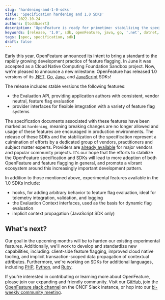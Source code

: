 ```yaml
---
slug: 'hardening-and-1-0-sdks'
title: 'Specification hardening and 1.0 SDKs'
date: 2022-10-24
authors: [toddbaert]
description: 'OpenFeature is ready for primetime: stabilizing the specification and 1.0 SDK releases'
keywords: [release, '1.0', sdk, openFeature, java, go, '.net', dotnet, js, javascript, specification, spec]
tags: [spec, specification, sdk]
draft: false
---
```


Early this year, OpenFeature announced its intent to bring a standard to the rapidly growing development practice of feature flagging.
In June it was accepted as a Cloud Native Computing Foundation Sandbox project.
Now, we're pleased to announce a new milestone: OpenFeature has released 1.0 versions of its [.NET](https://github.com/open-feature/dotnet-sdk), [Go](https://github.com/open-feature/go-sdk), [Java](https://github.com/open-feature/java-sdk), and [JavaScript](https://github.com/open-feature/js-sdk) SDKs!

<!--truncate-->

The release includes stable versions the following features:

- the Evaluation API, providing application authors with consistent, vendor neutral, feature flag evaluation
- provider interfaces for flexible integration with a variety of feature flag systems

The specification documents associated with these features have been marked as `hardening`, meaning breaking changes are no longer allowed and usage of these features are encouraged in production environments.
The release of these SDKs and the stabilization of the specification represent a culmination of efforts by a dedicated group of vendors, practitioners and subject matter experts.
Providers are [already available](https://openfeature.dev/docs/reference/technologies/) for major vendors and popular community projects.
It's our hope that the efforts to stabilize the OpenFeature specification and SDKs will lead to more adoption of both OpenFeature and feature flagging in general, and promote a vibrant ecosystem around this increasingly important development pattern.

In addition to those mentioned above, experimental features available in the 1.0 SDKs include:

- hooks, for adding arbitrary behavior to feature flag evaluation, ideal for telemetry integration, validation, and logging
- the Evaluation Context interfaces, used as the basis for dynamic flag evaluation
- implicit context propagation (JavaScript SDK only)

## What's next?

Our goal in the upcoming months will be to harden our existing experimental features. Additionally, we'll work to develop and standardize new capabilities, including: client-side feature flagging, improved cloud native tooling, and implicit transaction-scoped data propagation of contextual attributes.
Furthermore, we're working on SDKs for additional languages, including [PHP](https://github.com/open-feature/php-sdk), [Python](https://github.com/open-feature/python-sdk), and [Ruby](https://github.com/open-feature/ruby-sdk).

If you're interested in contributing or learning more about OpenFeature, please join our expanding and friendly community. Visit our [GitHub](https://github.com/open-feature), join the [OpenFeature slack channel](https://cloud-native.slack.com/archives/C0344AANLA1) on the CNCF Slack instance, or hop into our [bi-weekly community meeting](https://github.com/open-feature/community#meetings-and-events).
